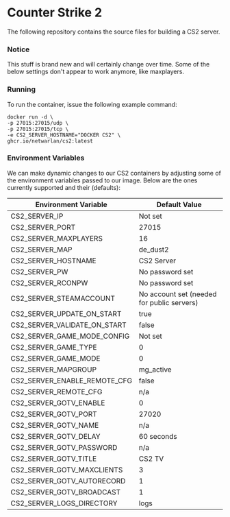 # Counter Strike 2
The following repository contains the source files for building a CS2 server.

### Notice
This stuff is brand new and will certainly change over time. Some of the below settings don't appear to work anymore, like maxplayers.

### Running
To run the container, issue the following example command:
```
docker run -d \
-p 27015:27015/udp \
-p 27015:27015/tcp \
-e CS2_SERVER_HOSTNAME="DOCKER CS2" \
ghcr.io/netwarlan/cs2:latest
```

### Environment Variables
We can make dynamic changes to our CS2 containers by adjusting some of the environment variables passed to our image.
Below are the ones currently supported and their (defaults):

Environment Variable | Default Value
-------------------- | -------------
CS2_SERVER_IP | Not set
CS2_SERVER_PORT | 27015
CS2_SERVER_MAXPLAYERS | 16
CS2_SERVER_MAP | de_dust2
CS2_SERVER_HOSTNAME | CS2 Server
CS2_SERVER_PW | No password set
CS2_SERVER_RCONPW | No password set
CS2_SERVER_STEAMACCOUNT | No account set (needed for public servers)
CS2_SERVER_UPDATE_ON_START | true
CS2_SERVER_VALIDATE_ON_START | false
CS2_SERVER_GAME_MODE_CONFIG | Not set
CS2_SERVER_GAME_TYPE | 0
CS2_SERVER_GAME_MODE | 0
CS2_SERVER_MAPGROUP | mg_active
CS2_SERVER_ENABLE_REMOTE_CFG | false
CS2_SERVER_REMOTE_CFG | n/a
CS2_SERVER_GOTV_ENABLE | 0
CS2_SERVER_GOTV_PORT | 27020
CS2_SERVER_GOTV_NAME | n/a
CS2_SERVER_GOTV_DELAY | 60 seconds
CS2_SERVER_GOTV_PASSWORD | n/a
CS2_SERVER_GOTV_TITLE | CS2 TV
CS2_SERVER_GOTV_MAXCLIENTS | 3
CS2_SERVER_GOTV_AUTORECORD | 1
CS2_SERVER_GOTV_BROADCAST | 1
CS2_SERVER_LOGS_DIRECTORY | logs